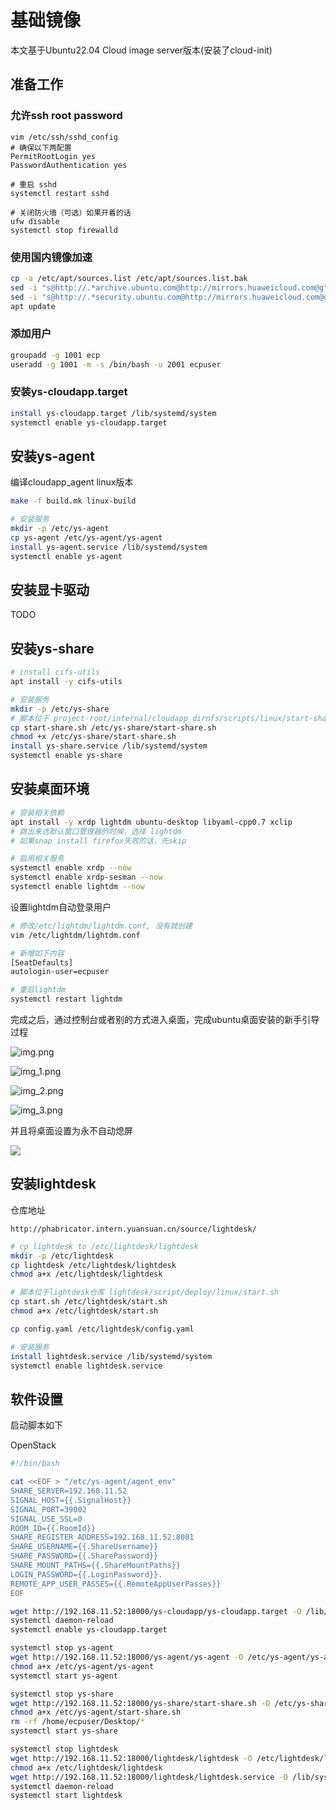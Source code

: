 # 基础镜像
本文基于Ubuntu22.04 Cloud image server版本(安装了cloud-init)

## 准备工作

### 允许ssh root password
```shell
vim /etc/ssh/sshd_config
# 确保以下两配置
PermitRootLogin yes
PasswordAuthentication yes

# 重启 sshd
systemctl restart sshd

# 关闭防火墙（可选）如果开着的话
ufw disable
systemctl stop firewalld
```

### 使用国内镜像加速
```bash
cp -a /etc/apt/sources.list /etc/apt/sources.list.bak
sed -i "s@http://.*archive.ubuntu.com@http://mirrors.huaweicloud.com@g" /etc/apt/sources.list
sed -i "s@http://.*security.ubuntu.com@http://mirrors.huaweicloud.com@g" /etc/apt/sources.list
apt update
```

### 添加用户

```bash
groupadd -g 1001 ecp
useradd -g 1001 -m -s /bin/bash -u 2001 ecpuser
```

### 安装ys-cloudapp.target
```bash
install ys-cloudapp.target /lib/systemd/system
systemctl enable ys-cloudapp.target
```

## 安装ys-agent
编译cloudapp_agent linux版本
```bash
make -f build.mk linux-build
```

```bash
# 安装服务
mkdir -p /etc/ys-agent
cp ys-agent /etc/ys-agent/ys-agent
install ys-agent.service /lib/systemd/system
systemctl enable ys-agent
```

## 安装显卡驱动

TODO

## 安装ys-share

```bash
# install cifs-utils
apt install -y cifs-utils

# 安装服务
mkdir -p /etc/ys-share
# 脚本位于 project-root/internal/cloudapp_dirnfs/scripts/linux/start-share.sh
cp start-share.sh /etc/ys-share/start-share.sh
chmod +x /etc/ys-share/start-share.sh
install ys-share.service /lib/systemd/system
systemctl enable ys-share
```

## 安装桌面环境

```bash
# 安装相关依赖
apt install -y xrdp lightdm ubuntu-desktop libyaml-cpp0.7 xclip
# 跳出来选默认窗口管理器的时候，选择 lightdm 
# 如果snap install firefox失败的话，先skip

# 启用相关服务
systemctl enable xrdp --now
systemctl enable xrdp-sesman --now
systemctl enable lightdm --now
```

设置lightdm自动登录用户
```bash
# 修改/etc/lightdm/lightdm.conf, 没有就创建
vim /etc/lightdm/lightdm.conf

# 新增如下内容
[SeatDefaults]
autologin-user=ecpuser

# 重启lightdm
systemctl restart lightdm
```

完成之后，通过控制台或者别的方式进入桌面，完成ubuntu桌面安装的新手引导过程

![img.png](img.png)

![img_1.png](img_1.png)

![img_2.png](img_2.png)

![img_3.png](img_3.png)

并且将桌面设置为永不自动熄屏

![](img_4.png)

## 安装lightdesk

仓库地址

`http://phabricator.intern.yuansuan.cn/source/lightdesk/`

```bash
# cp lightdesk to /etc/lightdesk/lightdesk
mkdir -p /etc/lightdesk
cp lightdesk /etc/lightdesk/lightdesk
chmod a+x /etc/lightdesk/lightdesk

# 脚本位于lightdesk仓库 lightdesk/script/deploy/linux/start.sh
cp start.sh /etc/lightdesk/start.sh
chmod a+x /etc/lightdesk/start.sh

cp config.yaml /etc/lightdesk/config.yaml

# 安装服务
install lightdesk.service /lib/systemd/system
systemctl enable lightdesk.service
```

## 软件设置
启动脚本如下

OpenStack
```bash
#!/bin/bash

cat <<EOF > "/etc/ys-agent/agent_env"
SHARE_SERVER=192.168.11.52
SIGNAL_HOST={{.SignalHost}}
SIGNAL_PORT=39002
SIGNAL_USE_SSL=0
ROOM_ID={{.RoomId}}
SHARE_REGISTER_ADDRESS=192.168.11.52:8081
SHARE_USERNAME={{.ShareUsername}}
SHARE_PASSWORD={{.SharePassword}}
SHARE_MOUNT_PATHS={{.ShareMountPaths}}
LOGIN_PASSWORD={{.LoginPassword}}.
REMOTE_APP_USER_PASSES={{.RemoteAppUserPasses}}
EOF

wget http://192.168.11.52:18000/ys-cloudapp/ys-cloudapp.target -O /lib/systemd/system/ys-cloudapp.target
systemctl daemon-reload
systemctl enable ys-cloudapp.target

systemctl stop ys-agent
wget http://192.168.11.52:18000/ys-agent/ys-agent -O /etc/ys-agent/ys-agent
chmod a+x /etc/ys-agent/ys-agent
systemctl start ys-agent

systemctl stop ys-share
wget http://192.168.11.52:18000/ys-share/start-share.sh -O /etc/ys-share/start-share.sh
chmod a+x /etc/ys-agent/start-share.sh
rm -rf /home/ecpuser/Desktop/*
systemctl start ys-share

systemctl stop lightdesk
wget http://192.168.11.52:18000/lightdesk/lightdesk -O /etc/lightdesk/lightdesk
chmod a+x /etc/lightdesk/lightdesk
wget http://192.168.11.52:18000/lightdesk/lightdesk.service -O /lib/systemd/system/lightdesk.service
systemctl daemon-reload
systemctl start lightdesk
```